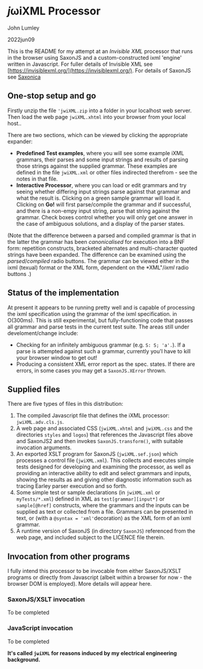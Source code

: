 # *j*ωiXML Processor

John Lumley

2022jun09

This is the README for my attempt at an *Invisible XML* processor 
that runs in the browser using SaxonJS and a custom-constructed
ixml 'engine' written in Javascript. For fuller details of Invisible XML see [https://invisiblexml.org/](https://invisiblexml.org/). 
For details of SaxonJS see [Saxonica](https://www.saxonica.com/saxon-js/documentation2/index.html)

## One-stop setup and go
Firstly unzip the file `'jwiXML.zip` into a folder in your localhost web server. 
Then load the web page `jwiXML.xhtml` into your browser from your local host.. 

There are two sections, which can be viewed by clicking the appropriate expander:
-  **Predefined Test examples**, where you will see some example iXML grammars, 
their parses and some input strings and results of parsing those strings against the supplied grammar.
These examples are defined in the file `jwiXML.xml` or other files indirected therefrom - see the notes in that file.
- **Interactive Processor**, where you can load or edit grammars and try seeing whether 
differing input strings parse against that grammar and what the result is. Clicking on a green sample grammar will load it. 
Clicking on **Go!** will first parse/compile the grammar and if successful, and there is a non-empy input string,
parse that string against the grammar. 
Check boxes control whether you will only get one answer in the case of ambiguous solutions, 
and a display of the parser states.  


(Note that the difference between a parsed and compiled grammar is that in the latter 
the grammar has been *canonicalised* for execution into a BNF form:
repetition constructs, bracketed alternates and multi-character quoted strings have been expanded. 
The difference can be examined using the *parsed*/*compiled* radio buttons. 
The grammar can be viewed either in the ixml (texual) format or the XML form, dependent on the *XML"/*ixml* radio buttons .)




## Status of the implementation
At present it appears to be running pretty well and is capable 
of processing the ixml specification using the grammar of the ixml specification. in O(300ms).
This is still experimental, but fully-functioning code that passes all grammar and parse tests
in the current test suite. The areas still under develoment/change include:

- Checking for an infinitely ambiguous grammar (e.g. `S: S; 'a'.`). 
  If a parse is attempted against such a grammar, currently you'l have to kill your browser window to get out!
- Producing a consistent XML error report as the spec. states.
  If there are errors, in some cases you may get a `SaxonJS.XError` thrown.

## Supplied files
There are five types of files in this distribution:

1. The compiled Javascript file that defines the iXML processor:   `jwiXML.adv.cls.js`.   
1. A web page and associated CSS (`jwiXML.xhtml` and `jwiXML.css` and the directories `styles` and `logos`) that references the Javascript files above 
and SaxonJS2 and then invokes `SaxonJS.transform()`, with suitable invocation arguments.
1. An exported XSLT program for SaxonJS (`jwiXML.sef.json`) which processes a control file (`jwiXML.xml`). 
    This collects and executes simple tests designed for developing and examining the processor, 
    as well as providing an interactive ability to edit and select grammars and inputs, showing the results
    as and giving other diagnostic information such as tracing Earley parser execution and so forth.
1. Some simple test or sample declarations (in `jwiXML.xml` or `myTests/*.xml`) defined in XML as `test[grammar][input*]`
    or `sample[@href]` constructs, where the grammars and the inputs
    can be supplied as text or collected from a file.
    Grammars can be presented in text, or (with a `@syntax = 'xml'`decoration) as the XML form of an ixml grammar.
1. A runtime version of SaxonJS (in directory `SaxonJS`) referenced from the web page, 
    and included subject to the LICENCE file therein.
 

## Invocation from other programs 
I fully intend this processor to be invocable from either SaxonJS/XSLT programs 
or directly from Javascript (albeit within a browser for now - the browser DOM is employed). More details will appear here. 
### SaxonJS/XSLT invocation
 To be completed
 
### JavaScript invocation
 To be completed



**It's called `jωiXML` for reasons induced by my electrical engineering background.**


